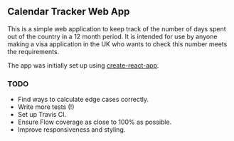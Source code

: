 ## Calendar Tracker Web App

This is a simple web application to keep track of the number of days spent out of the country in a 12 month period. It is intended for use by anyone making a visa application in the UK who wants to check this number meets the requirements.

The app was initially set up using [create-react-app](https://github.com/facebook/create-react-app/).

### TODO

* Find ways to calculate edge cases correctly.
* Write more tests (!)
* Set up Travis CI.
* Ensure Flow coverage as close to 100% as possible.
* Improve responsiveness and styling.
